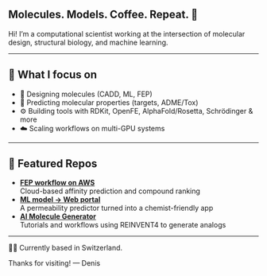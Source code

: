 ## Molecules. Models. Coffee. Repeat. 👋

Hi! I’m a computational scientist working at the intersection of molecular design, structural biology, and machine learning.

---

## 🔧 What I focus on

- 🧬 Designing molecules (CADD, ML, FEP)
- 🧠 Predicting molecular properties (targets, ADME/Tox)
- ⚙️ Building tools with RDKit, OpenFE, AlphaFold/Rosetta, Schrödinger & more
- ☁️ Scaling workflows on multi-GPU systems

---

## 📂 Featured Repos  

- **[FEP workflow on AWS](https://github.com/dbucher1234/openfe-fep-aws)**  
  Cloud-based affinity prediction and compound ranking
- **[ML model → Web portal](https://github.com/dbucher1234/ml-web-portal)**  
  A permeability predictor turned into a chemist-friendly app  
- **[AI Molecule Generator](https://github.com/dbucher1234/AI_molecular_generator)**  
  Tutorials and workflows using REINVENT4 to generate analogs

---

🧑‍🔬 Currently based in Switzerland.   

Thanks for visiting! — Denis
